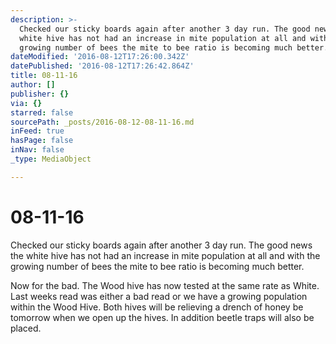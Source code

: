 ```yaml
---
description: >-
  Checked our sticky boards again after another 3 day run. The good news the
  white hive has not had an increase in mite population at all and with the
  growing number of bees the mite to bee ratio is becoming much better.
dateModified: '2016-08-12T17:26:00.342Z'
datePublished: '2016-08-12T17:26:42.864Z'
title: 08-11-16
author: []
publisher: {}
via: {}
starred: false
sourcePath: _posts/2016-08-12-08-11-16.md
inFeed: true
hasPage: false
inNav: false
_type: MediaObject

---
```

# 08-11-16

Checked our sticky boards again after another 3 day run. The good news the white hive has not had an increase in mite population at all and with the growing number of bees the mite to bee ratio is becoming much better.

Now for the bad. The Wood hive has now tested at the same rate as White. Last weeks read was either a bad read or we have a growing population within the Wood Hive. Both hives will be relieving a drench of honey be tomorrow when we open up the hives. In addition beetle traps will also be placed.